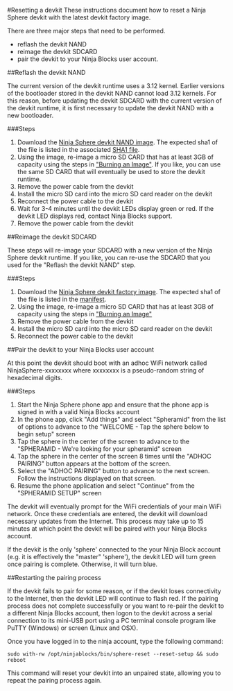 #Resetting a devkit
These instructions document how to reset a Ninja Sphere devkit with the latest devkit factory image.

There are three major steps that need to be performed.

* reflash the devkit NAND
* reimage the devkit SDCARD
* pair the devkit to your Ninja Blocks user account.


##Reflash the devkit NAND

The current version of the devkit runtime uses a 3.12 kernel. Earlier versions of the bootloader stored in the devkit NAND cannot load 3.12 kernels. For this reason, before updating the devkit SDCARD with the current version of the devkit runtime, it is first necessary to update the devkit NAND with a new bootloader.

###Steps

1. Download the [Ninja Sphere devkit NAND image](https://firmware.sphere.ninja/latest/ninja-var-am335x-v1.0.19-e0530dcf.img.gz). The expected sha1 of the file is listed in the associated [SHA1 file](https://firmware.sphere.ninja/latest/ninja-var-am335x-v1.0.19-e0530dcf.img.gz.sha1).
2. Using the image, re-image a micro SD CARD that has at least 3GB of capacity using the steps in ["Burning an Image"](https://developers.ninja/misc/howtos/burning_an_image.html). If you like, you can use the same SD CARD that will eventually be used to store the devkit runtime.
3. Remove the power cable from the devkit
4. Install the micro SD card into the micro SD card reader on the devkit
5. Reconnect the power cable to the devkit
6. Wait for 3-4 minutes until the devkit LEDs display green or red. If the devkit LED displays red, contact Ninja Blocks support.
7. Remove the power cable from the devkit

##Reimage the devkit SDCARD

These steps will re-image your SDCARD with a new version of the Ninja Sphere devkit runtime. If you like, you can re-use the SDCARD that you used for the "Reflash the devkit NAND" step.

###Steps

1. Download the [Ninja Sphere devkit factory image](https://firmware.sphere.ninja/latest/ubuntu_armhf_trusty_norelease_devkit-stable.img.gz). The expected sha1 of the file is listed in the [manifest](https://firmware.sphere.ninja/latest/ubuntu_armhf_trusty_norelease_devkit-stable.manifest).
2. Using the image, re-image a micro SD CARD that has at least 3GB of capacity using the steps in ["Burning an Image"](https://developers.ninja/misc/howtos/burning_an_image.html)
3. Remove the power cable from the devkit
4. Install the micro SD card into the micro SD card reader on the devkit
5. Reconnect the power cable to the devkit

##Pair the devkit to your Ninja Blocks user account

At this point the devkit should boot with an adhoc WiFi network called NinjaSphere-xxxxxxxx where xxxxxxxx is a pseudo-random string of hexadecimal digits.

###Steps

1. Start the Ninja Sphere phone app and ensure that the phone app is signed in with a valid Ninja Blocks account
2. In the phone app, click "Add things" and select "Spheramid" from the list of options to advance to the "WELCOME - Tap the sphere below to begin setup" screen
3. Tap the sphere in the center of the screen to advance to the "SPHERAMID - We're looking for your spheramid" screen
4. Tap the sphere in the center of the screen 8 times until the "ADHOC PAIRING" button appears at the bottom of the screen.
5. Select the "ADHOC PAIRING" button to advance to the next screen. Follow the instructions displayed on that screen.
6. Resume the phone application and select "Continue" from the "SPHERAMID SETUP" screen

The devkit will eventually prompt for the WiFi credentials of your main WiFi network. Once these credentials are entered, the devkit will download necessary updates from the Internet. This process may take up to 15 minutes at which point the devkit will be paired with your Ninja Blocks account.

If the devkit is the only 'sphere' connected to the your Ninja Block account (e.g. it is effectively the "master" 'sphere'), the devkit LED will turn green once pairing is complete. Otherwise, it will turn blue.

##Restarting the pairing process

If the devkit fails to pair for some reason, or if the devkit loses connectivity to the Internet, then the devkit LED will continue to flash red. If the pairing process does not complete successfully or you want to re-pair the devkit to a different Ninja Blocks account, then logon to the devkit across a serial connection to its mini-USB port using a PC terminal console program like PuTTY (Windows) or screen (Linux and OSX).

Once you have logged in to the ninja account, type the following command:

	sudo with-rw /opt/ninjablocks/bin/sphere-reset --reset-setup &&	sudo reboot

This command will reset your devkit into an unpaired state, allowing you to repeat the pairing process again.
